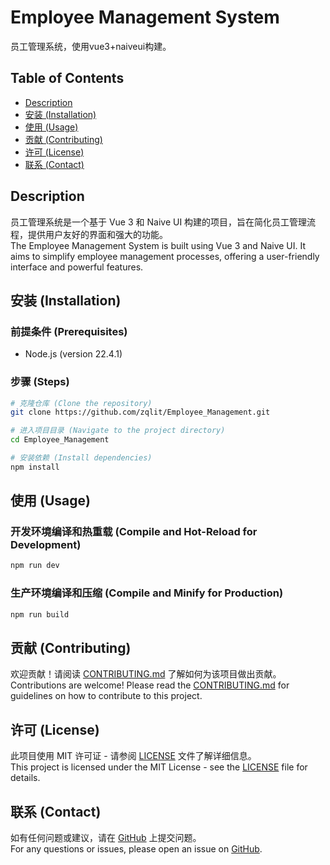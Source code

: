 # Employee Management System

员工管理系统，使用vue3+naiveui构建。

## Table of Contents
- [Description](#description)
- [安装 (Installation)](#安装-installation)
- [使用 (Usage)](#使用-usage)
- [贡献 (Contributing)](#贡献-contributing)
- [许可 (License)](#许可-license)
- [联系 (Contact)](#联系-contact)

## Description
员工管理系统是一个基于 Vue 3 和 Naive UI 构建的项目，旨在简化员工管理流程，提供用户友好的界面和强大的功能。  
The Employee Management System is built using Vue 3 and Naive UI. It aims to simplify employee management processes, offering a user-friendly interface and powerful features.

## 安装 (Installation)

### 前提条件 (Prerequisites)
- Node.js (version 22.4.1)

### 步骤 (Steps)
```sh
# 克隆仓库 (Clone the repository)
git clone https://github.com/zqlit/Employee_Management.git

# 进入项目目录 (Navigate to the project directory)
cd Employee_Management

# 安装依赖 (Install dependencies)
npm install
```

## 使用 (Usage)

### 开发环境编译和热重载 (Compile and Hot-Reload for Development)
```sh
npm run dev
```

### 生产环境编译和压缩 (Compile and Minify for Production)
```sh
npm run build
```

## 贡献 (Contributing)
欢迎贡献！请阅读 [CONTRIBUTING.md](CONTRIBUTING.md) 了解如何为该项目做出贡献。  
Contributions are welcome! Please read the [CONTRIBUTING.md](CONTRIBUTING.md) for guidelines on how to contribute to this project.

## 许可 (License)
此项目使用 MIT 许可证 - 请参阅 [LICENSE](LICENSE) 文件了解详细信息。  
This project is licensed under the MIT License - see the [LICENSE](LICENSE) file for details.

## 联系 (Contact)
如有任何问题或建议，请在 [GitHub](https://github.com/zqlit/Employee_Management/issues) 上提交问题。  
For any questions or issues, please open an issue on [GitHub](https://github.com/zqlit/Employee_Management/issues).

